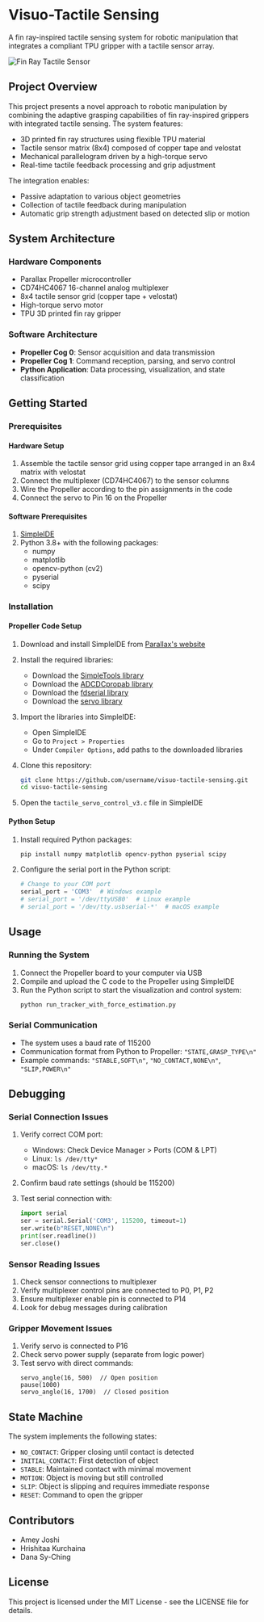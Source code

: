 # Visuo-Tactile Sensing

A fin ray-inspired tactile sensing system for robotic manipulation that integrates a compliant TPU gripper with a tactile sensor array.

![Fin Ray Tactile Sensor](https://github.com/username/visuo-tactile-sensing/raw/main/images/fin-ray-sensor.jpg)

## Project Overview

This project presents a novel approach to robotic manipulation by combining the adaptive grasping capabilities of fin ray-inspired grippers with integrated tactile sensing. The system features:

- 3D printed fin ray structures using flexible TPU material
- Tactile sensor matrix (8x4) composed of copper tape and velostat
- Mechanical parallelogram driven by a high-torque servo
- Real-time tactile feedback processing and grip adjustment

The integration enables:
- Passive adaptation to various object geometries
- Collection of tactile feedback during manipulation
- Automatic grip strength adjustment based on detected slip or motion

## System Architecture

### Hardware Components
- Parallax Propeller microcontroller
- CD74HC4067 16-channel analog multiplexer
- 8x4 tactile sensor grid (copper tape + velostat)
- High-torque servo motor
- TPU 3D printed fin ray gripper

### Software Architecture
- **Propeller Cog 0**: Sensor acquisition and data transmission
- **Propeller Cog 1**: Command reception, parsing, and servo control
- **Python Application**: Data processing, visualization, and state classification

## Getting Started

### Prerequisites

#### Hardware Setup
1. Assemble the tactile sensor grid using copper tape arranged in an 8x4 matrix with velostat
2. Connect the multiplexer (CD74HC4067) to the sensor columns
3. Wire the Propeller according to the pin assignments in the code
4. Connect the servo to Pin 16 on the Propeller

#### Software Prerequisites
1. [SimpleIDE](https://learn.parallax.com/tutorials/language/propeller-c/propeller-c-set-simpleide)
2. Python 3.8+ with the following packages:
   - numpy
   - matplotlib
   - opencv-python (cv2)
   - pyserial
   - scipy

### Installation

#### Propeller Code Setup

1. Download and install SimpleIDE from [Parallax's website](https://learn.parallax.com/tutorials/language/propeller-c/propeller-c-set-simpleide)

2. Install the required libraries:
   - Download the [SimpleTools library](https://learn.parallax.com/tutorials/language/propeller-c/propeller-c-libraries/simpletools-library)
   - Download the [ADCDCpropab library](https://learn.parallax.com/tutorials/language/propeller-c/propeller-c-libraries/adcdcpropab-library)
   - Download the [fdserial library](https://learn.parallax.com/tutorials/language/propeller-c/propeller-c-libraries/fdserial-library)
   - Download the [servo library](https://learn.parallax.com/tutorials/language/propeller-c/propeller-c-libraries/servo-library)

3. Import the libraries into SimpleIDE:
   - Open SimpleIDE
   - Go to `Project > Properties`
   - Under `Compiler Options`, add paths to the downloaded libraries

4. Clone this repository:
   ```bash
   git clone https://github.com/username/visuo-tactile-sensing.git
   cd visuo-tactile-sensing
   ```

5. Open the `tactile_servo_control_v3.c` file in SimpleIDE

#### Python Setup

1. Install required Python packages:
   ```bash
   pip install numpy matplotlib opencv-python pyserial scipy
   ```

2. Configure the serial port in the Python script:
   ```python
   # Change to your COM port
   serial_port = 'COM3'  # Windows example
   # serial_port = '/dev/ttyUSB0'  # Linux example
   # serial_port = '/dev/tty.usbserial-*'  # macOS example
   ```

## Usage

### Running the System

1. Connect the Propeller board to your computer via USB
2. Compile and upload the C code to the Propeller using SimpleIDE
3. Run the Python script to start the visualization and control system:
   ```bash
   python run_tracker_with_force_estimation.py
   ```

### Serial Communication

- The system uses a baud rate of 115200
- Communication format from Python to Propeller: `"STATE,GRASP_TYPE\n"`
- Example commands: `"STABLE,SOFT\n"`, `"NO_CONTACT,NONE\n"`, `"SLIP,POWER\n"`

## Debugging

### Serial Connection Issues

1. Verify correct COM port:
   - Windows: Check Device Manager > Ports (COM & LPT)
   - Linux: `ls /dev/tty*`
   - macOS: `ls /dev/tty.*`

2. Confirm baud rate settings (should be 115200)

3. Test serial connection with:
   ```python
   import serial
   ser = serial.Serial('COM3', 115200, timeout=1)
   ser.write(b"RESET,NONE\n")
   print(ser.readline())
   ser.close()
   ```

### Sensor Reading Issues

1. Check sensor connections to multiplexer
2. Verify multiplexer control pins are connected to P0, P1, P2
3. Ensure multiplexer enable pin is connected to P14
4. Look for debug messages during calibration

### Gripper Movement Issues

1. Verify servo is connected to P16
2. Check servo power supply (separate from logic power)
3. Test servo with direct commands:
   ```
   servo_angle(16, 500)  // Open position
   pause(1000)
   servo_angle(16, 1700)  // Closed position
   ```

## State Machine

The system implements the following states:
- `NO_CONTACT`: Gripper closing until contact is detected
- `INITIAL_CONTACT`: First detection of object
- `STABLE`: Maintained contact with minimal movement
- `MOTION`: Object is moving but still controlled
- `SLIP`: Object is slipping and requires immediate response
- `RESET`: Command to open the gripper

## Contributors

- Amey Joshi
- Hrishitaa Kurchaina
- Dana Sy-Ching

## License

This project is licensed under the MIT License - see the LICENSE file for details.
